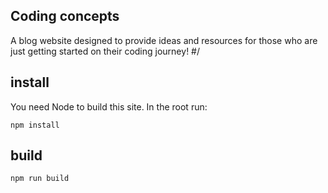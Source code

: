 ## Coding concepts

A blog website designed to provide ideas and resources for those who are just getting started on their coding journey! #/

## install

You need Node to build this site. In the root run:
```
npm install
```

## build
```
npm run build
```

